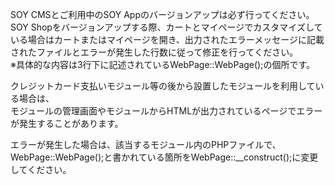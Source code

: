 SOY CMSとご利用中のSOY Appのバージョンアップは必ず行ってください。  
SOY Shopをバージョンアップする際、カートとマイページでカスタマイズしている場合はカートまたはマイページを開き、出力されたエラーメッセージに記載されたファイルとエラーが発生した行数に従って修正を行ってください。  
※具体的な内容は3行下に記述されているWebPage::WebPage();の個所です。  
  
クレジットカード支払いモジュール等の後から設置したモジュールを利用している場合は、  
モジュールの管理画面やモジュールからHTMLが出力されているページでエラーが発生することがあります。  
  
エラーが発生した場合は、該当するモジュール内のPHPファイルで、WebPage::WebPage();と書かれている箇所をWebPage::__construct();に変更してください。  
 
